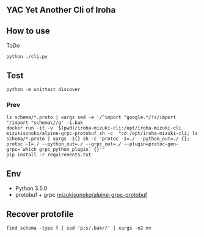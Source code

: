 
## YAC Yet Another Cli of Iroha

## How to use
ToDo
```
python ./cli.py 
```


## Test
```
python -m unittest discover
```

### Prev
```
ls schema/*.proto | xargs sed -e '/^import "google.*/!s/import "/import "schema\//g' -i.bak
docker run -it -v  $(pwd)/iroha-mizuki-cli:/opt/iroha-mizuki-cli mizukisonoko/alpine-grpc-protobuf sh -c  "cd /opt/iroha-mizuki-cli; ls schema/*.proto | xargs -I{} sh -c 'protoc -I=./ --python_out=./ {}; protoc -I=./ --python_out=./ --grpc_out=./ --plugin=protoc-gen-grpc=`which grpc_python_plugin` {}'"
pip install -r requirements.txt 
```

## Env
- Python 3.5.0
- protobuf + grpc [mizukisonoko/alpine-grpc-protobuf](https://github.com/MizukiSonoko/alpine-grpc-protobuf)

## Recover protofile 
```
find schema -type f | sed 'p;s/.bak//' | xargs -n2 mv
```
